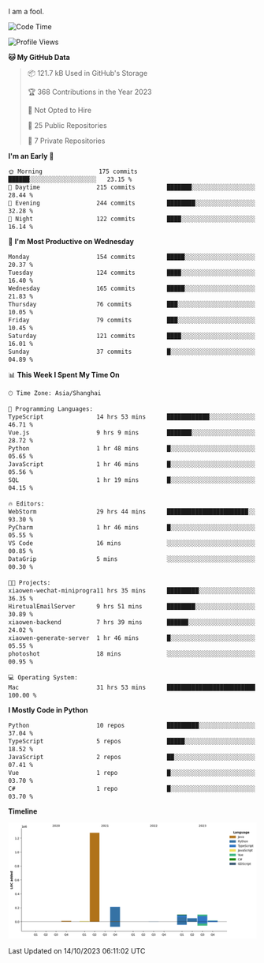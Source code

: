 I am a fool.

<!--START_SECTION:waka-->
![Code Time](http://img.shields.io/badge/Code%20Time-779%20hrs%2046%20mins-blue)

![Profile Views](http://img.shields.io/badge/Profile%20Views-0-blue)

**🐱 My GitHub Data** 

> 📦 121.7 kB Used in GitHub's Storage 
 > 
> 🏆 368 Contributions in the Year 2023
 > 
> 🚫 Not Opted to Hire
 > 
> 📜 25 Public Repositories 
 > 
> 🔑 7 Private Repositories 
 > 
**I'm an Early 🐤** 

```text
🌞 Morning                175 commits         ██████░░░░░░░░░░░░░░░░░░░   23.15 % 
🌆 Daytime                215 commits         ███████░░░░░░░░░░░░░░░░░░   28.44 % 
🌃 Evening                244 commits         ████████░░░░░░░░░░░░░░░░░   32.28 % 
🌙 Night                  122 commits         ████░░░░░░░░░░░░░░░░░░░░░   16.14 % 
```
📅 **I'm Most Productive on Wednesday** 

```text
Monday                   154 commits         █████░░░░░░░░░░░░░░░░░░░░   20.37 % 
Tuesday                  124 commits         ████░░░░░░░░░░░░░░░░░░░░░   16.40 % 
Wednesday                165 commits         █████░░░░░░░░░░░░░░░░░░░░   21.83 % 
Thursday                 76 commits          ███░░░░░░░░░░░░░░░░░░░░░░   10.05 % 
Friday                   79 commits          ███░░░░░░░░░░░░░░░░░░░░░░   10.45 % 
Saturday                 121 commits         ████░░░░░░░░░░░░░░░░░░░░░   16.01 % 
Sunday                   37 commits          █░░░░░░░░░░░░░░░░░░░░░░░░   04.89 % 
```


📊 **This Week I Spent My Time On** 

```text
🕑︎ Time Zone: Asia/Shanghai

💬 Programming Languages: 
TypeScript               14 hrs 53 mins      ████████████░░░░░░░░░░░░░   46.71 % 
Vue.js                   9 hrs 9 mins        ███████░░░░░░░░░░░░░░░░░░   28.72 % 
Python                   1 hr 48 mins        █░░░░░░░░░░░░░░░░░░░░░░░░   05.65 % 
JavaScript               1 hr 46 mins        █░░░░░░░░░░░░░░░░░░░░░░░░   05.56 % 
SQL                      1 hr 19 mins        █░░░░░░░░░░░░░░░░░░░░░░░░   04.15 % 

🔥 Editors: 
WebStorm                 29 hrs 44 mins      ███████████████████████░░   93.30 % 
PyCharm                  1 hr 46 mins        █░░░░░░░░░░░░░░░░░░░░░░░░   05.55 % 
VS Code                  16 mins             ░░░░░░░░░░░░░░░░░░░░░░░░░   00.85 % 
DataGrip                 5 mins              ░░░░░░░░░░░░░░░░░░░░░░░░░   00.30 % 

🐱‍💻 Projects: 
xiaowen-wechat-miniprogra11 hrs 35 mins      █████████░░░░░░░░░░░░░░░░   36.35 % 
HiretualEmailServer      9 hrs 51 mins       ████████░░░░░░░░░░░░░░░░░   30.89 % 
xiaowen-backend          7 hrs 39 mins       ██████░░░░░░░░░░░░░░░░░░░   24.02 % 
xiaowen-generate-server  1 hr 46 mins        █░░░░░░░░░░░░░░░░░░░░░░░░   05.55 % 
photoshot                18 mins             ░░░░░░░░░░░░░░░░░░░░░░░░░   00.95 % 

💻 Operating System: 
Mac                      31 hrs 53 mins      █████████████████████████   100.00 % 
```

**I Mostly Code in Python** 

```text
Python                   10 repos            █████████░░░░░░░░░░░░░░░░   37.04 % 
TypeScript               5 repos             █████░░░░░░░░░░░░░░░░░░░░   18.52 % 
JavaScript               2 repos             ██░░░░░░░░░░░░░░░░░░░░░░░   07.41 % 
Vue                      1 repo              █░░░░░░░░░░░░░░░░░░░░░░░░   03.70 % 
C#                       1 repo              █░░░░░░░░░░░░░░░░░░░░░░░░   03.70 % 
```



**Timeline**

![Lines of Code chart](https://raw.githubusercontent.com/VeejaLiu/VeejaLiu/master/assets/bar_graph.png)


 Last Updated on 14/10/2023 06:11:02 UTC
<!--END_SECTION:waka-->
